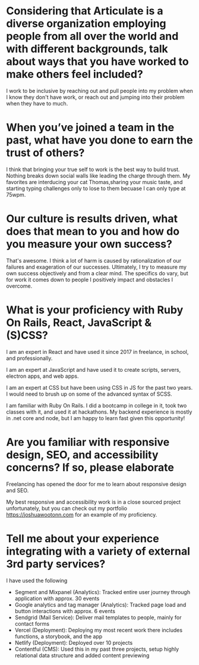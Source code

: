# Considering that Articulate is a diverse organization employing people from all over the world and with different backgrounds, talk about ways that you have worked to make others feel included?

I work to be inclusive by reaching out and pull people into my problem when I know they don't have work, or reach out and jumping into their problem when they have to much.

# When you’ve joined a team in the past, what have you done to earn the trust of others?

I think that bringing your true self to work is the best way to build trust. Nothing breaks down social walls like leading the charge through them. My favorites are interducing your cat Thomas,sharing your music taste, and starting typing challenges only to lose to them becuase I can only type at 75wpm.

# Our culture is results driven, what does that mean to you and how do you measure your own success?

That's awesome. I think a lot of harm is caused by rationalization of our failures and exageration of our successes. Ultimately, I try to measure my own success objectively and from a clear mind. The specifics do vary, but for work it comes down to people I positively impact and obstacles I overcome.

# What is your proficiency with Ruby On Rails, React, JavaScript & (S)CSS?

I am an expert in React and have used it since 2017 in freelance, in school, and professionally.

I am an expert at JavaScript and have used it to create scripts, servers, electron apps, and web apps.

I am an expert at CSS but have been using CSS in JS for the past two years. I would need to brush up on some of the advanced syntax of SCSS.

I am familiar with Ruby On Rails. I did a bootcamp in college in it, took two classes with it, and used it at hackathons. My backend experience is mostly in .net core and node, but I am happy to learn fast given this opportunity!

# Are you familiar with responsive design, SEO, and accessibility concerns? If so, please elaborate

Freelancing has opened the door for me to learn about responsive design and SEO.

My best responsive and accessibility work is in a close sourced project unfortunately, but you can check out my portfolio https://joshuawootonn.com for an example of my proficiency.

# Tell me about your experience integrating with a variety of external 3rd party services?

I have used the following

* Segment and Mixpanel (Analytics): Tracked entire user journey through application with approx. 30 events
* Google analytics and tag manager (Analytics): Tracked page load and button interactions with approx. 6 events
* Sendgrid (Mail Service): Deliver mail templates to people, mainly for contact forms
* Vercel (Deployment): Deploying my most recent work there includes functions, a storybook, and the app
* Netlify (Deployment): Deployed over 10 projects
* Contentful (CMS): Used this in my past three projects, setup highly relational data structure and added content previewing
